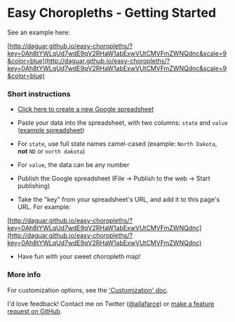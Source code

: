 # Easy Choropleths - Getting Started

See an example here:

[http://daguar.github.io/easy-choropleths/?key=0Ah8tYWLqUd7wdE9qV2RHaW1abExwVUtCMVFmZWNQdnc&scale=9&color=blue](http://daguar.github.io/easy-choropleths/?key=0Ah8tYWLqUd7wdE9qV2RHaW1abExwVUtCMVFmZWNQdnc&scale=9&color=blue)

### Short instructions

- [Click here to create a new Google spreadsheet](https://docs.google.com/spreadsheet/)

- Paste your data into the spreadsheet, with two columns: `state` and `value` ([example spreadsheet](https://docs.google.com/spreadsheet/ccc?key=0Ah8tYWLqUd7wdE9qV2RHaW1abExwVUtCMVFmZWNQdnc&usp=sharing))
 - For `state`, use full state names camel-cased (example: `North Dakota`, **not** `ND` or `north dakota`)
 - For `value`, the data can be any number

- Publish the Google spreadsheet (File -> Publish to the web -> Start publishing)

- Take the "key" from your spreadsheet's URL, and add it to this page's URL. For example:

[http://daguar.github.io/easy-choropleths/?key=0Ah8tYWLqUd7wdE9qV2RHaW1abExwVUtCMVFmZWNQdnc](http://daguar.github.io/easy-choropleths/?key=0Ah8tYWLqUd7wdE9qV2RHaW1abExwVUtCMVFmZWNQdnc)

- Have fun with your sweet choropleth map!

### More info

For customization options, see the ['Customization' doc](https://github.com/daguar/easy-choropleths/blob/master/CUSTOMIZATION.md).

I'd love feedback! Contact me on Twitter ([@allafarce](https://twitter.com/allafarce)) or [make a feature request on GitHub](https://github.com/daguar/easy-choropleths/issues).